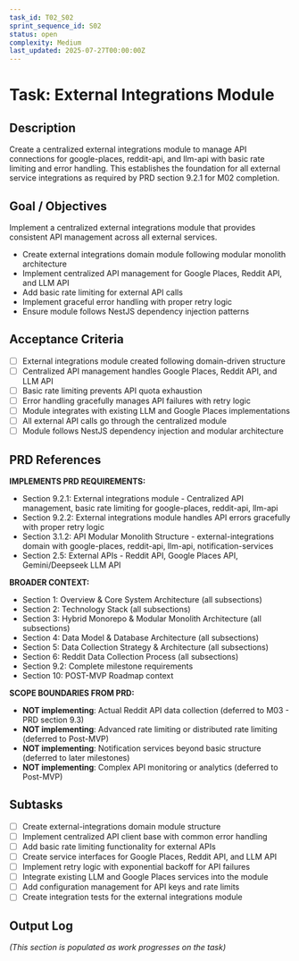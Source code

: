 ```yaml
---
task_id: T02_S02
sprint_sequence_id: S02
status: open
complexity: Medium
last_updated: 2025-07-27T00:00:00Z
---
```


# Task: External Integrations Module

## Description

Create a centralized external integrations module to manage API connections for google-places, reddit-api, and llm-api with basic rate limiting and error handling. This establishes the foundation for all external service integrations as required by PRD section 9.2.1 for M02 completion.

## Goal / Objectives

Implement a centralized external integrations module that provides consistent API management across all external services.

- Create external integrations domain module following modular monolith architecture
- Implement centralized API management for Google Places, Reddit API, and LLM API
- Add basic rate limiting for external API calls
- Implement graceful error handling with proper retry logic
- Ensure module follows NestJS dependency injection patterns

## Acceptance Criteria

- [ ] External integrations module created following domain-driven structure
- [ ] Centralized API management handles Google Places, Reddit API, and LLM API
- [ ] Basic rate limiting prevents API quota exhaustion
- [ ] Error handling gracefully manages API failures with retry logic
- [ ] Module integrates with existing LLM and Google Places implementations
- [ ] All external API calls go through the centralized module
- [ ] Module follows NestJS dependency injection and modular architecture

## PRD References

**IMPLEMENTS PRD REQUIREMENTS:**

- Section 9.2.1: External integrations module - Centralized API management, basic rate limiting for google-places, reddit-api, llm-api
- Section 9.2.2: External integrations module handles API errors gracefully with proper retry logic
- Section 3.1.2: API Modular Monolith Structure - external-integrations domain with google-places, reddit-api, llm-api, notification-services
- Section 2.5: External APIs - Reddit API, Google Places API, Gemini/Deepseek LLM API

**BROADER CONTEXT:**
- Section 1: Overview & Core System Architecture (all subsections)
- Section 2: Technology Stack (all subsections)
- Section 3: Hybrid Monorepo & Modular Monolith Architecture (all subsections)
- Section 4: Data Model & Database Architecture (all subsections)
- Section 5: Data Collection Strategy & Architecture (all subsections)
- Section 6: Reddit Data Collection Process (all subsections)
- Section 9.2: Complete milestone requirements
- Section 10: POST-MVP Roadmap context

**SCOPE BOUNDARIES FROM PRD:**

- **NOT implementing**: Actual Reddit API data collection (deferred to M03 - PRD section 9.3)
- **NOT implementing**: Advanced rate limiting or distributed rate limiting (deferred to Post-MVP)
- **NOT implementing**: Notification services beyond basic structure (deferred to later milestones)
- **NOT implementing**: Complex API monitoring or analytics (deferred to Post-MVP)

## Subtasks

- [ ] Create external-integrations domain module structure
- [ ] Implement centralized API client base with common error handling
- [ ] Add basic rate limiting functionality for external APIs
- [ ] Create service interfaces for Google Places, Reddit API, and LLM API
- [ ] Implement retry logic with exponential backoff for API failures
- [ ] Integrate existing LLM and Google Places services into the module
- [ ] Add configuration management for API keys and rate limits
- [ ] Create integration tests for the external integrations module

## Output Log

_(This section is populated as work progresses on the task)_